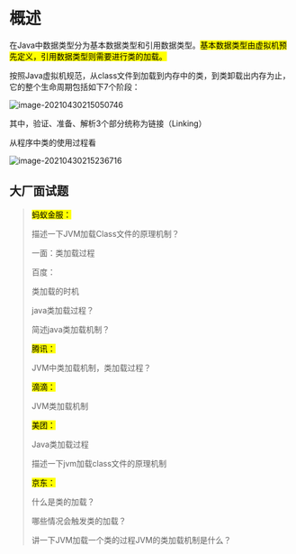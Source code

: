 # 概述

在Java中数据类型分为基本数据类型和引用数据类型。<mark>基本数据类型由虚拟机预先定义，引用数据类型则需要进行类的加载。</mark>

按照Java虚拟机规范，从class文件到加载到内存中的类，到类卸载出内存为止，它的整个生命周期包括如下7个阶段：

![image-20210430215050746](https://gitee.com/vectorx/ImageCloud/raw/master/img/20210430215101.png)

其中，验证、准备、解析3个部分统称为链接（Linking）

从程序中类的使用过程看

![image-20210430215236716](https://gitee.com/vectorx/ImageCloud/raw/master/img/20210430215239.png)

## 大厂面试题

> <mark>蚂蚁金服：</mark>
>
> 描述一下JVM加载Class文件的原理机制？
>
> 一面：类加载过程
>
> 
>
> 百度：<mark>
>
> 类加载的时机
>
> java类加载过程？
>
> 简述java类加载机制？
>
> 
>
> <mark>腾讯：</mark>
>
> JVM中类加载机制，类加载过程？
>
> 
>
> <mark>滴滴：</mark>
>
> JVM类加载机制
>
> 
>
> <mark>美团：</mark>
>
> Java类加载过程
>
> 描述一下jvm加载class文件的原理机制
>
> 
>
> <mark>京东：</mark>
>
> 什么是类的加载？
>
> 哪些情况会触发类的加载？
>
> 讲一下JVM加载一个类的过程JVM的类加载机制是什么？
